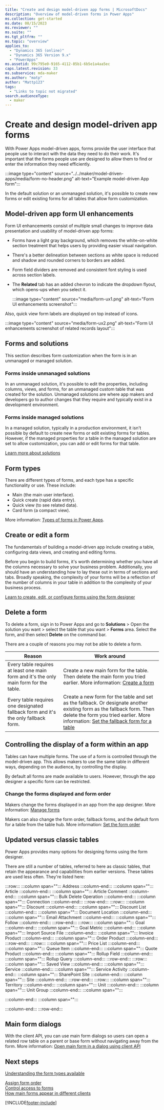 ```yaml
---
title: "Create and design model-driven app forms | MicrosoftDocs"
description: "Overview of model-driven forms in Power Apps"
ms.collection: get-started
ms.date: 08/15/2023
ms.reviewer: ""
ms.suite: ""
ms.tgt_pltfrm: ""
ms.topic: "overview"
applies_to: 
  - "Dynamics 365 (online)"
  - "Dynamics 365 Version 9.x"
  - "PowerApps"
ms.assetid: 99c795e0-9165-4112-85b1-6b5e1a4aa5ec
caps.latest.revision: 33
ms.subservice: mda-maker
ms.author: "matp"
author: "Mattp123"
tags: 
  - "Links to topic not migrated"
search.audienceType: 
  - maker
---
```

# Create and design model-driven app forms 

With Power Apps model-driven apps, forms provide the user interface that people use to interact with the data they need to do their work. It's important that the forms people use are designed to allow them to find or enter the information they need efficiently.

:::image type="content" source="../../maker/model-driven-apps/media/form-no-header.png" alt-text="Example model-driven App form":::

In the default solution or an unmanaged solution, it's possible to create new forms or edit existing forms for all tables that allow form customization.

## Model-driven app form UI enhancements

Form UI enhancements consist of multiple small changes to improve data presentation and usability of model-driven app forms:

- Forms have a light gray background, which removes the white-on-white section treatment that helps users by providing easier visual navigation.
- There's a better delineation between sections as white space is reduced and shadow and rounded corners to borders are added. 
- Form field dividers are removed and consistent font styling is used across section labels.
- The **Related** tab has an added chevron to indicate the dropdown flyout, which opens-ups when you select it.

   :::image type="content" source="media/form-ux1.png" alt-text="Form UI enhancements screenshot":::

Also, quick view form labels are displayed on top instead of icons.

:::image type="content" source="media/form-ux2.png" alt-text="Form UI enhancements screenshot of related records layout":::

## Forms and solutions

This section describes form customization when the form is in an unmanaged or managed solution.

### Forms inside unmanaged solutions

In an unmanaged solution, it's possible to edit the properties, including columns, views, and forms, for an unmanaged custom table that was created for the solution.  Unmanaged solutions are where app makers and developers go to author changes that they require and typically exist in a development environment.

### Forms inside managed solutions

In a managed solution, typically in a production environment, it isn't possible by default to create new forms or edit existing forms for tables. However, if the managed properties for a table in the managed solution are set to allow customization, you can add or edit forms for that table.

[Learn more about solutions](../../maker/data-platform/solutions-overview.md)

<a name="BKMK_TypesOfForms"></a>
## Form types
There are different types of forms, and each type has a specific functionality or use.  These include:

- Main (the main user interface).
- Quick create (rapid data entry).
- Quick view (to see related data).
- Card form (a compact view).
  
More information: [Types of forms in Power Apps](types-forms.md).  
 
<a name="BKMK_FormDifferencesByEntity"></a>   

## Create or edit a form

The fundamentals of building a model-driven app include creating a table, configuring data views, and creating and editing forms.

Before you begin to build forms, it's worth determining whether you have all the columns necessary to solve your business problem. Additionally, you should have an understanding how to lay these out in terms of sections and tabs.  Broadly speaking, the complexity of your forms will be a reflection of the number of columns in your table in addition to the complexity of your business process.

[Learn to create, edit, or configure forms using the form designer](create-and-edit-forms.md)

## Delete a form

To delete a form, sign in to Power Apps and go to **Solutions** > Open the solution you want > select the table that you want > **Forms** area. Select the form, and then select **Delete** on the command bar.

There are a couple of reasons you may not be able to delete a form.

|Reason  |Work around  |
|---------|---------|
| Every table requires at least one main form and it's the only main form for the table.   |  Create a new main form for the table. Then delete the main form you tried earlier.  More information: [Create a form](create-and-edit-forms.md#create-a-form)   |
| Every table requires one designated fallback form and it's the only fallback form.   | Create a new form for the table and set as the fallback. Or designate another existing form as the fallback form. Then delete the form you tried earlier. More information: [Set the fallback form for a table](control-access-forms.md#set-the-fallback-form-for-a-table)     |

## Controlling the display of a form within an app

Tables can have multiple forms.  The use of a form is controlled through the model-driven app. This allows makers to use the same table in different ways, depending on the audience, by controlling the display.

By default all forms are made available to users. However, through the app designer a specific form can be restricted.

### Change the forms displayed and form order

Makers change the forms displayed in an app from the app designer. More information: [Manage forms](create-add-remove-forms-views-dashboards.md#manage-forms)

Makers can also change the form order, fallback forms, and the default form for a table from the table hub. More information:  [Set the form order](assign-form-order.md#set-the-form-order)

## Updated versus classic tables

Power Apps provides many options for designing forms using the form designer.
  
There are still a number of tables, referred to here as classic tables, that retain the appearance and capabilities from earlier versions. These tables are used less often. They're listed here:  

:::row:::
   :::column span="":::
      Address
   :::column-end:::
   :::column span="":::
      Article
   :::column-end:::
   :::column span="":::
      Article Comment
   :::column-end:::
   :::column span="":::
      Bulk Delete Operation
   :::column-end:::
   :::column span="":::
      Connection
   :::column-end:::
:::row-end:::
:::row:::
   :::column span="":::
      Discount
   :::column-end:::
   :::column span="":::
      Discount List
   :::column-end:::
   :::column span="":::
      Document Location
   :::column-end:::
   :::column span="":::
      Email Attachment
   :::column-end:::
   :::column span="":::
      Follow
   :::column-end:::
:::row-end:::
:::row:::
   :::column span="":::
      Goal
   :::column-end:::
   :::column span="":::
      Goal Metric
   :::column-end:::
   :::column span="":::
      Import Source File
   :::column-end:::
   :::column span="":::
      Invoice Product
   :::column-end:::
   :::column span="":::
      Order Product
   :::column-end:::
:::row-end:::
:::row:::
   :::column span="":::
      Price List
   :::column-end:::
   :::column span="":::
      Queue Item
   :::column-end:::
   :::column span="":::
      Quote Product
   :::column-end:::
   :::column span="":::
      Rollup Field
   :::column-end:::
   :::column span="":::
      Rollup Query
   :::column-end:::
:::row-end:::
:::row:::
   :::column span="":::
      Saved View
   :::column-end:::
   :::column span="":::
      Service
   :::column-end:::
   :::column span="":::
      Service Activity
   :::column-end:::
   :::column span="":::
      SharePoint Site
   :::column-end:::
   :::column span="":::
      Site
   :::column-end:::
:::row-end:::
:::row:::
   :::column span="":::
      Territory
   :::column-end:::
   :::column span="":::
      Unit
   :::column-end:::
   :::column span="":::
      Unit Group
   :::column-end:::
   :::column span="":::
             
   :::column-end:::
   :::column span="":::
           
   :::column-end:::
:::row-end:::

## Main form dialogs

With the client API, you can use main form dialogs so users can open a related row table on a parent or base form without navigating away from the form. More information: [Open main form in a dialog using client API](../../developer/model-driven-apps/customize-entity-forms.md#open-main-form-in-a-dialog-using-client-api)

## Next steps

[Understanding the form types available](types-forms.md)

[Assign form order](assign-form-order.md) <br />
[Control access to forms](control-access-forms.md) <br />
[How main forms appear in different clients](main-form-presentations.md) <br />


[!INCLUDE[footer-include](../../includes/footer-banner.md)]
